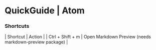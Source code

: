 # QuickGuide | Atom

### Shortcuts

| Shortcut | Action |
| Ctrl + Shift + m | Open Markdown Preview (needs markdown-preview package) |
